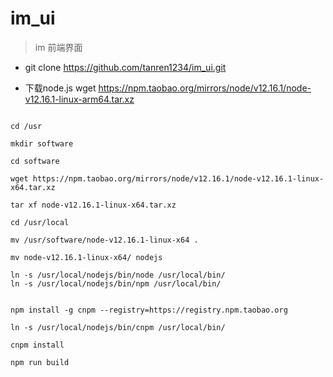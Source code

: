 # im_ui

> im 前端界面

- git clone https://github.com/tanren1234/im_ui.git

- 下载node.js wget https://npm.taobao.org/mirrors/node/v12.16.1/node-v12.16.1-linux-arm64.tar.xz

```

cd /usr

mkdir software

cd software

wget https://npm.taobao.org/mirrors/node/v12.16.1/node-v12.16.1-linux-x64.tar.xz

tar xf node-v12.16.1-linux-x64.tar.xz

cd /usr/local

mv /usr/software/node-v12.16.1-linux-x64 .

mv node-v12.16.1-linux-x64/ nodejs

ln -s /usr/local/nodejs/bin/node /usr/local/bin/ 
ln -s /usr/local/nodejs/bin/npm /usr/local/bin/ 


npm install -g cnpm --registry=https://registry.npm.taobao.org

ln -s /usr/local/nodejs/bin/cnpm /usr/local/bin/
```


```
cnpm install

npm run build

```
